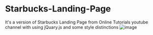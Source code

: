 # Starbucks-Landing-Page

It's a version of Starbucks Landing Page from Online Tutorials youtube channel with using jQuary.js and some style distinctions
![image](https://user-images.githubusercontent.com/11526719/216796891-38595df5-cbe1-4f0b-93bc-d00901e94546.png)
